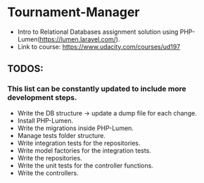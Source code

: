 # Tournament-Manager

* Intro to Relational Databases assignment solution using PHP-Lumen(https://lumen.laravel.com/).
* Link to course: https://www.udacity.com/courses/ud197

## TODOS:

### This list can be constantly updated to include more development steps.

* Write the DB structure -> update a dump file for each change.
* Install PHP-Lumen.
* Write the migrations inside PHP-Lumen.
* Manage tests folder structure.
* Write integration tests for the repositories.
* Write model factories for the integration tests.
* Write the repositories.
* Write the unit tests for the controller functions.
* Write the controllers.
